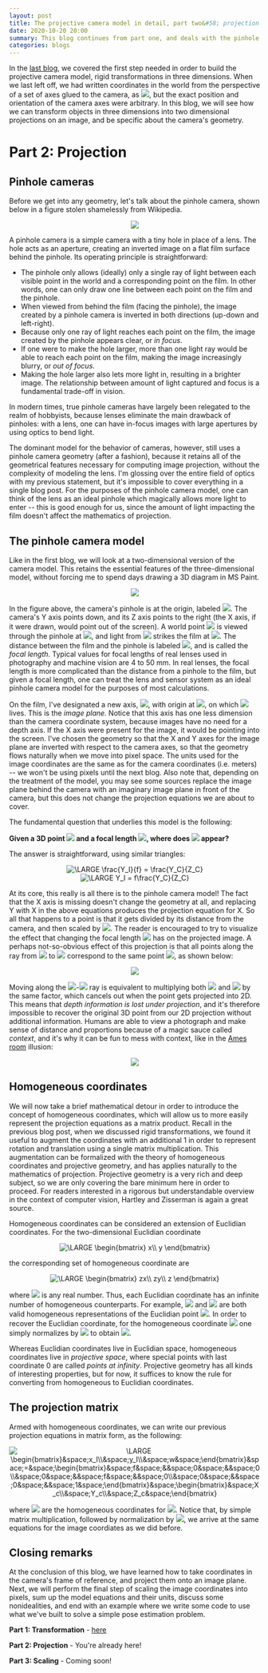 ```yaml
---
layout: post
title: The projective camera model in detail, part two&#58; projection
date: 2020-10-20 20:00
summary: This blog continues from part one, and deals with the pinhole camera model, as well as the geometry of projecting three dimensional space onto a two dimensional image.
categories: blogs
---
```


In the [last blog](https://daveboat.github.io/blogs/2020/08/30/the-projective-camera-model-in-detail-part-one-transformation/), we covered the first step needed in order to build the projective camera model, rigid transformations in three dimensions. When we last left off, we had written coordinates in the world from the perspective of a set of axes glued to the camera, as <img src="https://render.githubusercontent.com/render/math?math=[X_c, Y_c, Z_c]^T">, but the exact position and orientation of the camera axes were arbitrary. In this blog, we will see how we can transform objects in three dimensions into two dimensional projections on an image, and be specific about the camera's geometry.

# Part 2: Projection

## Pinhole cameras

Before we get into any geometry, let's talk about the pinhole camera, shown below in a figure stolen shamelessly from Wikipedia.

<div style="text-align:center">
<img src="/assets/images/pinhole-camera.png">
</div>

A pinhole camera is a simple camera with a tiny hole in place of a lens. The hole acts as an aperture, creating an inverted image on a flat film surface behind the pinhole. Its operating principle is straightforward:

- The pinhole only allows (ideally) only a single ray of light between each visible point in the world and a corresponding point on the film. In other words, one can only draw one line between each point on the film and the pinhole.
- When viewed from behind the film (facing the pinhole), the image created by a pinhole camera is inverted in both directions (up-down and left-right).
- Because only one ray of light reaches each point on the film, the image created by the pinhole appears clear, or *in focus*.
- If one were to make the hole larger, more than one light ray would be able to reach each point on the film, making the image increasingly blurry, or *out of focus*.
- Making the hole larger also lets more light in, resulting in a brighter image. The relationship between amount of light captured and focus is a fundamental trade-off in vision.

In modern times, true pinhole cameras have largely been relegated to the realm of hobbyists, because lenses eliminate the main drawback of pinholes: with a lens, one can have in-focus images with large apertures by using optics to bend light. 

The dominant model for the behavior of cameras, however, still uses a pinhole camera geometry (after a fashion), because it retains all of the geometrical features necessary for computing image projection, without the complexity of modeling the lens. I'm glossing over the entire field of optics with my previous statement, but it's impossible to cover everything in a single blog post. For the purposes of the pinhole camera model, one can think of the lens as an ideal pinhole which magically allows more light to enter -- this is good enough for us, since the amount of light impacting the film doesn't affect the mathematics of projection.

## The pinhole camera model

Like in the first blog, we will look at a two-dimensional version of the camera model. This retains the essential features of the three-dimensional model, without forcing me to spend days drawing a 3D diagram in MS Paint.

<div style="text-align:center">
<img src="/assets/images/2d_pinhole.png">
</div>

In the figure above, the camera's pinhole is at the origin, labeled <img src="https://render.githubusercontent.com/render/math?math=O">. The camera's Y axis points down, and its Z axis points to the right (the X axis, if it were drawn, would point out of the screen). A world point <img src="https://render.githubusercontent.com/render/math?math=P(Y_c, Z_c)"> is viewed through the pinhole at <img src="https://render.githubusercontent.com/render/math?math=O">, and light from <img src="https://render.githubusercontent.com/render/math?math=P"> strikes the film at <img src="https://render.githubusercontent.com/render/math?math=P'">. The distance between the film and the pinhole is labeled <img src="https://render.githubusercontent.com/render/math?math=f">, and is called the *focal length*. Typical values for focal lengths of real lenses used in photography and machine vision are 4 to 50 mm. In real lenses, the focal length is more complicated than the distance from a pinhole to the film, but given a focal length, one can treat the lens and sensor system as an ideal pinhole camera model for the purposes of most calculations.

On the film, I've designated a new axis, <img src="https://render.githubusercontent.com/render/math?math=Y_I">, with origin at <img src="https://render.githubusercontent.com/render/math?math=O'">, on which <img src="https://render.githubusercontent.com/render/math?math=P'(Y_I)"> lives. This is the *image plane*. Notice that this axis has one less dimension than the camera coordinate system, because images have no need for a depth axis. If the X axis were present for the image, it would be pointing into the screen. I've chosen the geometry so that the X and Y axes for the image plane are inverted with respect to the camera axes, so that the geometry flows naturally when we move into pixel space. The units used for the image coordinates are the same as for the camera coordinates (i.e. meters) -- we won't be using pixels until the next blog. Also note that, depending on the treatment of the model, you may see some sources replace the image plane behind the camera with an imaginary image plane in front of the camera, but this does not change the projection equations we are about to cover.

The fundamental question that underlies this model is the following:

**Given a 3D point <img src="https://render.githubusercontent.com/render/math?math=P(Y_c, Z_c)"> and a focal length <img src="https://render.githubusercontent.com/render/math?math=f">, where does <img src="https://render.githubusercontent.com/render/math?math=P'(Y_I)"> appear?**

The answer is straightforward, using similar triangles:

<div style="text-align:center">
<img src="https://latex.codecogs.com/gif.latex?\LARGE&space;\frac{Y_I}{f}&space;=&space;\frac{Y_C}{Z_C}" title="\LARGE \frac{Y_I}{f} = \frac{Y_C}{Z_C}" />
<br/>
<img src="https://latex.codecogs.com/gif.latex?\LARGE&space;Y_I&space;=&space;f\frac{Y_C}{Z_C}" title="\LARGE Y_I = f\frac{Y_C}{Z_C}" />
</div>

At its core, this really is all there is to the pinhole camera model! The fact that the X axis is missing doesn't change the geometry at all, and replacing Y with X in the above equations produces the projection equation for X. So all that happens to a point is that it gets divided by its distance from the camera, and then scaled by <img src="https://render.githubusercontent.com/render/math?math=f">. The reader is encouraged to try to visualize the effect that changing the focal length <img src="https://render.githubusercontent.com/render/math?math=f"> has on the projected image. A perhaps not-so-obvious effect of this projection is that all points along the ray from <img src="https://render.githubusercontent.com/render/math?math=O"> to <img src="https://render.githubusercontent.com/render/math?math=P"> correspond to the same point <img src="https://render.githubusercontent.com/render/math?math=P'">, as shown below:

<div style="text-align:center">
<img src="/assets/images/2d_pinhole_2.png">
</div>

Moving along the <img src="https://render.githubusercontent.com/render/math?math=O">-<img src="https://render.githubusercontent.com/render/math?math=P"> ray is equivalent to multiplying both <img src="https://render.githubusercontent.com/render/math?math=Y_c"> and <img src="https://render.githubusercontent.com/render/math?math=Z_c"> by the same factor, which cancels out when the point gets projected into 2D. This means that *depth information is lost under projection*, and it's therefore impossible to recover the original 3D point from our 2D projection without additional information. Humans are able to view a photograph and make sense of distance and proportions because of a magic sauce called *context*, and it's why it can be fun to mess with context, like in the [Ames room](https://en.wikipedia.org/wiki/Ames_room) illusion:

<div style="text-align:center">
<img src="/assets/images/ames_room.jpeg">
</div>

## Homogeneous coordinates

We will now take a brief mathematical detour in order to introduce the concept of homogeneous coordinates, which will allow us to more easily represent the projection equations as a matrix product. Recall in the previous blog post, when we discussed rigid transformations, we found it useful to augment the coordinates with an additional 1 in order to represent rotation and translation using a single matrix multiplication. This augmentation can be formalized with the theory of homogeneous coordinates and projective geometry, and has applies naturally to the mathematics of projection. Projective geometry is a very rich and deep subject, so we are only covering the bare minimum here in order to proceed. For readers interested in a rigorous but understandable overview in the context of computer vision, Hartley and Zisserman is again a great source.

Homogeneous coordinates can be considered an extension of Euclidian coordinates. For the two-dimensional Euclidian coordinate 

<div style="text-align:center">
<img src="https://latex.codecogs.com/gif.latex?\LARGE&space;\begin{bmatrix}&space;x\\&space;y&space;\end{bmatrix}" title="\LARGE \begin{bmatrix} x\\ y \end{bmatrix}" />
</div>

the corresponding set of homogeneous coordinate are

<div style="text-align:center">
<img src="https://latex.codecogs.com/gif.latex?\LARGE&space;\begin{bmatrix}&space;zx\\&space;zy\\&space;z&space;\end{bmatrix}" title="\LARGE \begin{bmatrix} zx\\ zy\\ z \end{bmatrix}" />
</div>

where <img src="https://render.githubusercontent.com/render/math?math=z"> is any real number. Thus, each Euclidian coordinate has an infinite number of homogeneous counterparts. For example, <img src="https://render.githubusercontent.com/render/math?math=[1, 3, 1]^T"> and <img src="https://render.githubusercontent.com/render/math?math=[2, 6, 2]^T"> are both valid homogeneous representations of the Euclidian point <img src="https://render.githubusercontent.com/render/math?math=[1, 3]^T">. In order to recover the Euclidian coordinate, for the homogeneous coordinate <img src="https://render.githubusercontent.com/render/math?math=[x, y, w]^T"> one simply normalizes by <img src="https://render.githubusercontent.com/render/math?math=w"> to obtain <img src="https://render.githubusercontent.com/render/math?math=[x/w, y/w]^T">.

Whereas Euclidian coordinates live in Euclidian space, homogeneous coordinates live in *projective space*, where special points with last coordinate 0 are called *points at infinity*. Projective geometry has all kinds of interesting properties, but for now, it suffices to know the rule for converting from homogeneous to Euclidian coordinates.

## The projection matrix

Armed with homogeneous coordinates, we can write our previous projection equations in matrix form, as the following:

<div style="text-align:center">
<img src="https://latex.codecogs.com/gif.latex?\LARGE&space;\begin{bmatrix}&space;x_I\\&space;y_I\\&space;w&space;\end{bmatrix}&space;=&space;\begin{bmatrix}&space;f&space;&&space;0&space;&&space;0\\&space;0&space;&&space;f&space;&&space;0\\&space;0&space;&&space;0&space;&&space;1&space;\end{bmatrix}&space;\begin{bmatrix}&space;X_c\\&space;Y_c\\&space;Z_c&space;\end{bmatrix}" title="\LARGE \begin{bmatrix}&space;x_I\\&space;y_I\\&space;w&space;\end{bmatrix}&space;=&space;\begin{bmatrix}&space;f&space;&&space;0&space;&&space;0\\&space;0&space;&&space;f&space;&&space;0\\&space;0&space;&&space;0&space;&&space;1&space;\end{bmatrix}&space;\begin{bmatrix}&space;X_c\\&space;Y_c\\&space;Z_c&space;\end{bmatrix}" />
</div>

where <img src="https://render.githubusercontent.com/render/math?math=[x_I y_I w]^T"> are the homogeneous coordinates for <img src="https://render.githubusercontent.com/render/math?math=[X_I Y_I]^T">. Notice that, by simple matrix multiplication, followed by normalization by <img src="https://render.githubusercontent.com/render/math?math=w=Z_c">, we arrive at the same equations for the image coordiates as we did before.

## Closing remarks

At the conclusion of this blog, we have learned how to take coordinates in the camera's frame of reference, and project them onto an image plane. Next, we will perform the final step of scaling the image coordinates into pixels, sum up the model equations and their units, discuss some nonidealities, and end with an example where we write some code to use what we've built to solve a simple pose estimation problem.

**Part 1: Transformation** - [here](https://daveboat.github.io/blogs/2020/08/30/the-projective-camera-model-in-detail-part-one-transformation/)

**Part 2: Projection** - You're already here!

**Part 3: Scaling** - Coming soon!